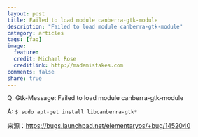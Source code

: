```yaml
---
layout: post
title: Failed to load module canberra-gtk-module
description: "Failed to load module canberra-gtk-module"
category: articles
tags: [faq]
image:
  feature:
  credit: Michael Rose
  creditlink: http://mademistakes.com
comments: false
share: true
---
```


Q: Gtk-Message: Failed to load module canberra-gtk-module

A: `$ sudo apt-get install libcanberra-gtk*`

来源：https://bugs.launchpad.net/elementaryos/+bug/1452040

